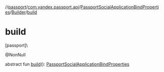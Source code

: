 //[passport](../../../../index.md)/[com.yandex.passport.api](../../index.md)/[PassportSocialApplicationBindProperties](../index.md)/[Builder](index.md)/[build](build.md)

# build

[passport]\

@NonNull

abstract fun [build](build.md)(): [PassportSocialApplicationBindProperties](../index.md)
